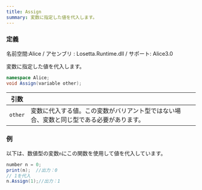 ```yaml
---
title: Assign
summary: 変数に指定した値を代入します。
---
```

### 定義
名前空間:Alice / アセンブリ : Losetta.Runtime.dll / サポート: Alice3.0

変数に指定した値を代入します。

```cs title="AliceScript"
namespace Alice;
void Assign(variable other);
```

|引数| |
|-|-|
|`other`| 変数に代入する値。この変数がバリアント型ではない場合、変数と同じ型である必要があります。|

### 例
以下は、数値型の変数`n`にこの関数を使用して値を代入しています。

```cs title="AliceScript"
number n = 0;
print(n);  //出力：0
// 1を代入
n.Assign(1);//出力：1
```
